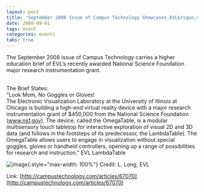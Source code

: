 ```yaml
---
layout: post
title: 'September 2008 Issue of Campus Technology Showcases EVL&rsquo;s LambdaTable'
date: 2008-09-01
tags: event
categories: events
tabs: true
---
```


The September 2008 issue of Campus Technology carries a higher education brief of EVL&rsquo;s recently awarded National Science Foundation major research instrumentation grant.<br><br>

The Brief States:<br>
&ldquo;Look Mom, No Goggles or Gloves!<br>
The Electronic Visualization Laboratory at the University of Illinois at Chicago is building a high-end virtual reality device with a major research instrumentation grant of $450,000 from the National Science Foundation (<a href="http://www.nsf.gov">www.nsf.gov</a>). The device, called the OmegaTable, is a modular multisensory touch tabletop for interactive exploration of visual 2D and 3D data (and follows in the footsteps of its predecessor, the LambdaTable). The OmegaTable allows users to engage in visualization without special goggles, gloves or handheld controllers, opening up a range of possibilities for research and instruction.&rdquo;
EVL LambdaTable

![image](https://www.evl.uic.edu/output/originals/lambdatable_hawaii.png-srcw.jpg){:style="max-width: 100%"}
Credit: L. Long, EVL


Link: [http://campustechnology.com/articles/67070](http://campustechnology.com/articles/67070)
